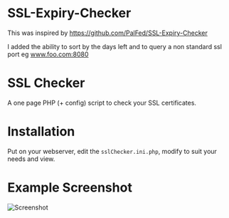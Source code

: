 # SSL-Expiry-Checker

This was inspired by https://github.com/PalFed/SSL-Expiry-Checker

I added the ability to sort by the days left and to query a non standard ssl port eg www.foo.com:8080

# SSL Checker
A one page PHP (+ config) script to check your SSL certificates.

# Installation
Put on your webserver, edit the `sslChecker.ini.php`, modify to suit your needs and view.

# Example Screenshot
![Screenshot](https://raw.githubusercontent.com/TheRickster365/SSL-Expiry-Checker/master/SSL-Expiry-Checker-Screenshot.JPG)
